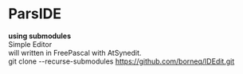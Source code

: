 # ParsIDE
**using submodules**<br>
Simple Editor<br>
will written in FreePascal with AtSynedit.<br>
git clone --recurse-submodules https://github.com/borneq/IDEdit.git
